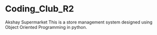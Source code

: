# Coding_Club_R2
Akshay Supermarket
This is a store management system designed using Object Oriented Programming in python.
